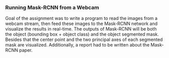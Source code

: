 ### Running Mask-RCNN from a Webcam 

Goal of the assignment was to write a program to read the images from a webcam stream, then feed these images to the Mask-RCNN network and visualize the results in real-time. The outputs of Mask-RCNN will be both the object (bounding box + object class) and the
object segmented mask. Besides that the center point and the two principal axes of each segmented mask are visualized.
Additionally, a report had to be written about the Mask-RCNN paper.
